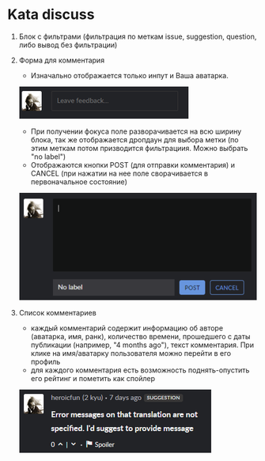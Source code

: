 # Kata discuss

1. Блок с фильтрами (фильтрация по меткам issue, suggestion, question, либо вывод без фильтрации)
2. Форма для комментария  
    - Изначально отображается только инпут и Ваша аватарка.  

    ![Alt text](../images/discuss-1.png)  

    - При получении фокуса поле разворачивается на всю ширину блока, так же отображается дропдаун для выбора метки (по этим меткам потом призводится фильтрациия. Можно выбрать "no label")  
    - Отображаются кнопки POST (для отправки комментария) и CANCEL (при нажатии на нее поле сворачивается в первоначальное состояние)  

    ![Alt text](../images/discuss-2.png)  

3. Список комментариев
    - каждый комментарий содержит информацию об авторе (аватарка, имя, ранк), количество времени, прошедшего с даты публикации (например, "4 months ago"), текст комментария. При клике на имя/аватарку пользователя можно перейти в его профиль
    - для каждого комментария есть возможность поднять-опустить его рейтинг и пометить как спойлер  

    ![Alt text](../images/discuss-3.png)

